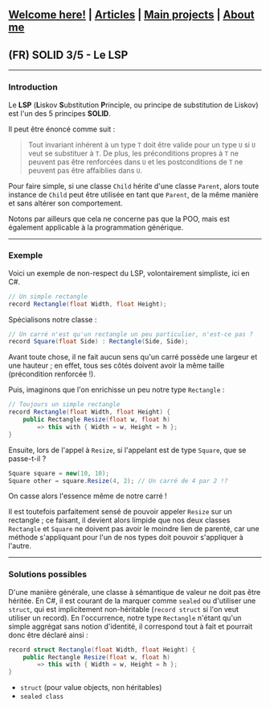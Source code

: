 ## [Welcome here!](https://vpenando.github.io) | [Articles](https://vpenando.github.io/articles.html) | [Main projects](https://vpenando.github.io/projects.html) | [About me](https://vpenando.github.io/about.html)

## (FR) SOLID 3/5 - Le LSP

---

### Introduction

Le **LSP** (**L**iskov **S**ubstitution **P**rinciple, ou principe de substitution de Liskov) est l'un des 5 principes **SOLID**.

Il peut être énoncé comme suit :

> Tout invariant inhérent à un type `T` doit être valide pour un type `U` si `U` veut se substituer à `T`. De plus, les préconditions propres à `T` ne peuvent pas être renforcées dans `U` et les postconditions de `T` ne peuvent pas être affaiblies dans `U`.

Pour faire simple, si une classe `Child` hérite d'une classe `Parent`, alors toute instance de `Child` peut être utilisée en tant que `Parent`, de la même manière et sans altérer son comportement.

Notons par ailleurs que cela ne concerne pas que la POO, mais est également applicable à la programmation générique.

---

### Exemple

Voici un exemple de non-respect du LSP, volontairement simpliste, ici en C#.
```c#
// Un simple rectangle
record Rectangle(float Width, float Height);
```
Spécialisons notre classe :
```c#
// Un carré n'est qu'un rectangle un peu particulier, n'est-ce pas ?
record Square(float Side) : Rectangle(Side, Side);
```

Avant toute chose, il ne fait aucun sens qu'un carré possède une largeur et une hauteur ; en effet, tous ses côtés doivent avoir la même taille (précondition renforcée !).

Puis, imaginons que l'on enrichisse un peu notre type `Rectangle` :
```c#
// Toujours un simple rectangle
record Rectangle(float Width, float Height) {
    public Rectangle Resize(float w, float h)
        => this with { Width = w, Height = h };
}
```
Ensuite, lors de l'appel à `Resize`, si l'appelant est de type `Square`, que se passe-t-il ?
```c#
Square square = new(10, 10);
Square other = square.Resize(4, 2); // Un carré de 4 par 2 !?
```
On casse alors l'essence même de notre carré !

Il est toutefois parfaitement sensé de pouvoir appeler `Resize` sur un rectangle ; ce faisant, il devient alors limpide que nos deux classes `Rectangle` et `Square` ne doivent pas avoir le moindre lien de parenté, car une méthode s'appliquant pour l'un de nos types doit pouvoir s'appliquer à l'autre.

---

### Solutions possibles

D'une manière générale, une classe à sémantique de valeur ne doit pas être héritée. En C#, il est courant de la marquer comme `sealed` ou d'utiliser une `struct`, qui est implicitement non-héritable (`record struct` si l'on veut utiliser un record).
En l'occurrence, notre type `Rectangle` n'étant qu'un simple aggrégat sans notion d'identité, il correspond tout à fait et pourrait donc être déclaré ainsi :
```c#
record struct Rectangle(float Width, float Height) {
    public Rectangle Resize(float w, float h)
        => this with { Width = w, Height = h };
}
```

- `struct` (pour value objects, non héritables)
- `sealed class`
